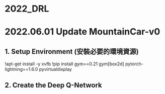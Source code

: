 ﻿# 2022_DRL
# 2022.06.01 Update MountainCar-v0
## 1. Setup Environment (安裝必要的環境資源)
!apt-get install -y xvfb
!pip install gym==0.21 gym[box2d] pytorch-lightning==1.6.0 pyvirtualdisplay
## 2. Create the Deep Q-Network

